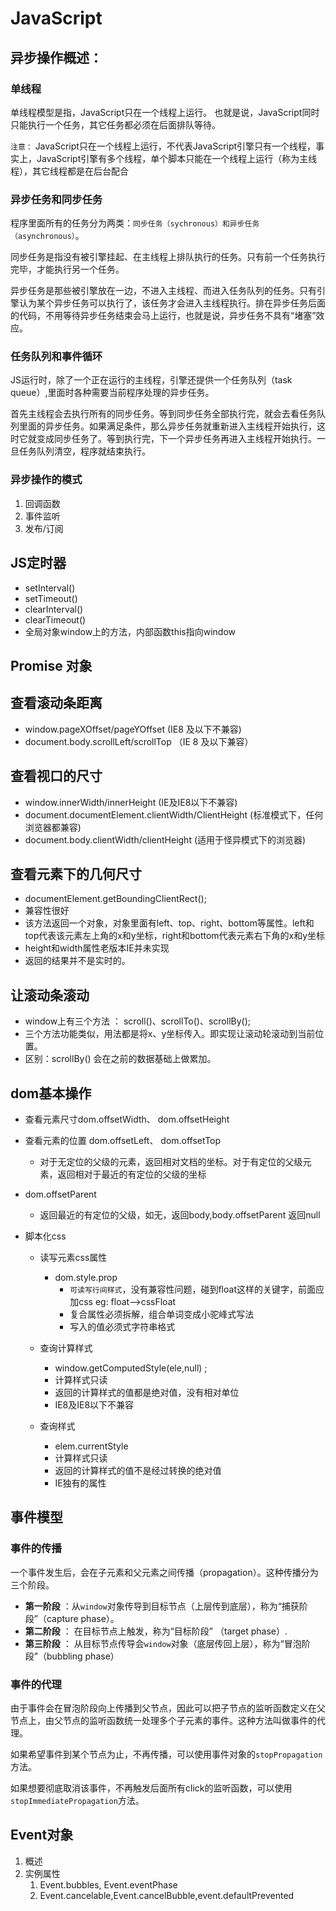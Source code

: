 # JavaScript

## 异步操作概述：

### 单线程

单线程模型是指，JavaScript只在一个线程上运行。 也就是说，JavaScript同时只能执行一个任务，其它任务都必须在后面排队等待。

`注意：` JavaScript只在一个线程上运行，不代表JavaScript引擎只有一个线程，事实上，JavaScript引擎有多个线程，单个脚本只能在一个线程上运行（称为主线程），其它线程都是在后台配合

### 异步任务和同步任务

程序里面所有的任务分为两类：`同步任务（sychronous）和异步任务（asynchronous）`。

同步任务是指没有被引擎挂起、在主线程上排队执行的任务。只有前一个任务执行完毕，才能执行另一个任务。

异步任务是那些被引擎放在一边，不进入主线程、而进入任务队列的任务。只有引擎认为某个异步任务可以执行了，该任务才会进入主线程执行。排在异步任务后面的代码，不用等待异步任务结束会马上运行，也就是说，异步任务不具有“堵塞”效应。

### 任务队列和事件循环

JS运行时，除了一个正在运行的主线程，引擎还提供一个任务队列（task queue）,里面时各种需要当前程序处理的异步任务。

首先主线程会去执行所有的同步任务。等到同步任务全部执行完，就会去看任务队列里面的异步任务。如果满足条件，那么异步任务就重新进入主线程开始执行，这时它就变成同步任务了。等到执行完，下一个异步任务再进入主线程开始执行。一旦任务队列清空，程序就结束执行。

### 异步操作的模式

1. 回调函数
2. 事件监听
3. 发布/订阅

## JS定时器

- setInterval()
- setTimeout()
- clearInterval()
- clearTimeout()
- 全局对象window上的方法，内部函数this指向window

## Promise 对象



## 查看滚动条距离

- window.pageXOffset/pageYOffset (IE8 及以下不兼容)
- document.body.scrollLeft/scrollTop （IE 8 及以下兼容）


## 查看视口的尺寸
- window.innerWidth/innerHeight (IE及IE8以下不兼容)
- document.documentElement.clientWidth/ClientHeight (标准模式下，任何浏览器都兼容)
- document.body.clientWidth/clientHeight (适用于怪异模式下的浏览器)

## 查看元素下的几何尺寸

- documentElement.getBoundingClientRect();
- 兼容性很好
- 该方法返回一个对象，对象里面有left、top、right、bottom等属性。left和top代表该元素左上角的x和y坐标，right和bottom代表元素右下角的x和y坐标
- height和width属性老版本IE并未实现
- 返回的结果并不是实时的。

## 让滚动条滚动

- window上有三个方法 ： scroll()、scrollTo()、scrollBy();
- 三个方法功能类似，用法都是将x、y坐标传入。即实现让滚动轮滚动到当前位置。
- 区别：scrollBy() 会在之前的数据基础上做累加。


## dom基本操作
- 查看元素尺寸dom.offsetWidth、 dom.offsetHeight
- 查看元素的位置 dom.offsetLeft、 dom.offsetTop
  - 对于无定位的父级的元素，返回相对文档的坐标。对于有定位的父级元素，返回相对于最近的有定位的父级的坐标

- dom.offsetParent 
  - 返回最近的有定位的父级，如无，返回body,body.offsetParent 返回null
- 脚本化css
  - 读写元素css属性
    - dom.style.prop
      - `可读写行间样式`，没有兼容性问题，碰到float这样的关键字，前面应加css    eg: float-->cssFloat
      - 复合属性必须拆解，组合单词变成小驼峰式写法
      - 写入的值必须式字符串格式

  - 查询计算样式
    - window.getComputedStyle(ele,null)  ;
    - 计算样式只读
    - 返回的计算样式的值都是绝对值，没有相对单位
    - IE8及IE8以下不兼容

  - 查询样式
    - elem.currentStyle
    - 计算样式只读
    - 返回的计算样式的值不是经过转换的绝对值
    - IE独有的属性


## 事件模型

### 事件的传播
一个事件发生后，会在子元素和父元素之间传播（propagation）。这种传播分为三个阶段。
  - **第一阶段** ：从`window`对象传导到目标节点（上层传到底层），称为“捕获阶段”（capture phase）。
  - **第二阶段** ： 在目标节点上触发，称为“目标阶段” （target phase）.
  - **第三阶段** ： 从目标节点传导会`window`对象（底层传回上层），称为“冒泡阶段”（bubbling phase）

### 事件的代理
由于事件会在冒泡阶段向上传播到父节点，因此可以把子节点的监听函数定义在父节点上，由父节点的监听函数统一处理多个子元素的事件。这种方法叫做事件的代理。

如果希望事件到某个节点为止，不再传播，可以使用事件对象的`stopPropagation`方法。

如果想要彻底取消该事件，不再触发后面所有click的监听函数，可以使用`stopImmediatePropagation`方法。

## Event对象

1. 概述
2. 实例属性
   1. Event.bubbles, Event.eventPhase
   2. Event.cancelable,Event.cancelBubble,event.defaultPrevented

